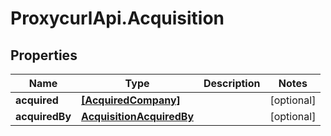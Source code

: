 # ProxycurlApi.Acquisition

## Properties

Name | Type | Description | Notes
------------ | ------------- | ------------- | -------------
**acquired** | [**[AcquiredCompany]**](AcquiredCompany.md) |  | [optional] 
**acquiredBy** | [**AcquisitionAcquiredBy**](AcquisitionAcquiredBy.md) |  | [optional] 


